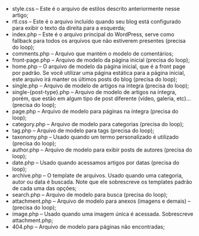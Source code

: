 - style.css – Este é o arquivo de estilos descrito anteriormente nesse artigo;
- rtl.css – Este é o arquivo incluído quando seu blog está configurado para exibir o texto da direita para a esquerda;
- index.php – Este é o arquivo principal do WordPress, serve como fallback para todos os arquivos que não estiverem presentes (precisa do loop);
- comments.php – Arquivo que mantém o modelo de comentários;
- front-page.php – Arquivo de modelo da página inicial (precisa do loop);
- home.php – O arquivo de modelo da página inicial, que é a front page por padrão. Se você utilizar uma página estática para a página inicial, este arquivo irá manter os últimos posts do blog (precisa do loop);
- single.php – Arquivo de modelo de artigos na íntegra (precisa do loop);
- single-{post-type}.php – Arquivo de modelo de artigos na íntegra, porém, que estão em algum tipo de post diferente (vídeo, galeria, etc)… (precisa do loop);
- page.php – Arquivo de modelo para páginas na íntegra (precisa do loop);
- category.php – Arquivo de modelo para categorias (precisa do loop);
- tag.php – Arquivo de modelo para tags (precisa do loop);
- taxonomy.php – Usado quando um termo personalizado é utilizado (precisa do loop);
- author.php – Arquivo de modelo para exibir posts de autores (precisa do loop);
- date.php – Usado quando acessamos artigos por datas (precisa do loop);
- archive.php – O template de arquivos. Usado quando uma categoria, autor ou data é buscada. Note que ele sobrescreve os templates padrão de cada uma das opções;
- search.php – Arquivo de modelo para busca (precisa do loop);
- attachment.php – Arquivo de modelo para anexos (imagens e demais) – (precisa do loop);
- image.php – Usado quando uma imagem única é acessada. Sobrescreve attachment.php;
- 404.php – Arquivo de modelo para páginas não encontradas;
